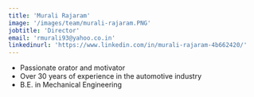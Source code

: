 ```yaml
---
title: 'Murali Rajaram'
image: '/images/team/murali-rajaram.PNG'
jobtitle: 'Director'
email: 'rmurali93@yahoo.co.in'
linkedinurl: 'https://www.linkedin.com/in/murali-rajaram-4b662420/'
---
```


- Passionate orator and motivator
- Over 30 years of experience in the automotive industry
- B.E. in Mechanical Engineering
